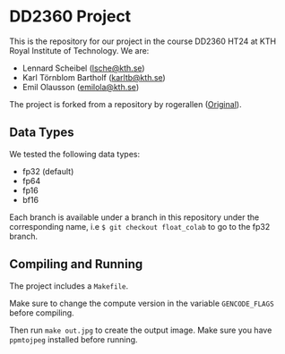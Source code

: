 DD2360 Project
==================================

This is the repository for our project in the course DD2360 HT24 at KTH Royal Institute of Technology.
We are: 
- Lennard Scheibel (lsche@kth.se)
- Karl Törnblom Bartholf (karltb@kth.se) 
- Emil Olausson (emilola@kth.se)

The project is forked from a repository by rogerallen ([Original](https://github.com/rogerallen/raytracinginoneweekendincuda)).

Data Types
----------

We tested the following data types:
- fp32 (default)
- fp64
- fp16
- bf16

Each branch is available under a branch in this repository under the corresponding name, i.e `$ git checkout float_colab` to go to the fp32 branch.

Compiling and Running
---------------------

The project includes a `Makefile`. 

Make sure to change the compute version in the variable `GENCODE_FLAGS` before compiling.

Then run `make out.jpg` to create the output image. Make sure you have `ppmtojpeg` installed before running.

